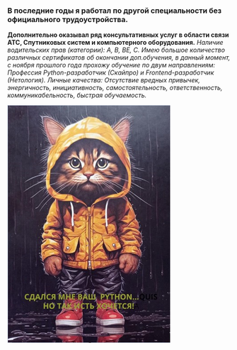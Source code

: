 ### В последние годы я работал по другой специальности без официального трудоустройства. ###
 **Дополнительно оказывал ряд консультативных услуг в области связи АТС, Спутниковых систем и компьютерного оборудования.** *Наличие водительских прав (категории): A, B, BE, C. Имею большое количество различных сертификатов об окончании доп.обучения, в данный момент, с ноября прошлого года прохожу обучение по двум направлениям: Профессия Python-разработчик (Скайпро) и Frontend-разработчик (Нетология). Личные качества:
Отсутствие вредных привычек, энергичность, инициативность, самостоятельность, ответственность, коммуникабельность, быстрая обучаемость.*

![alt text](image.png)

